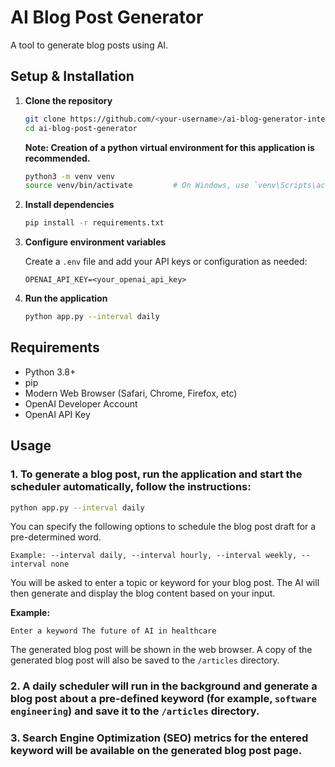 # AI Blog Post Generator

A tool to generate blog posts using AI.

## Setup & Installation

1. **Clone the repository**
    ```bash
    git clone https://github.com/<your-username>/ai-blog-generator-interview-RohinVaidya.git
    cd ai-blog-post-generator
    ```

    **Note: Creation of a python virtual environment for this application is recommended.**
    ```bash
    python3 -m venv venv
    source venv/bin/activate         # On Windows, use `venv\Scripts\activate`
    ```


2. **Install dependencies**
    ```bash
    pip install -r requirements.txt
    ```

3. **Configure environment variables**

    Create a `.env` file and add your API keys or configuration as needed:
    ```
    OPENAI_API_KEY=<your_openai_api_key>
    ```

4. **Run the application**
    ```bash
    python app.py --interval daily
    ```

## Requirements

- Python 3.8+
- pip
- Modern Web Browser (Safari, Chrome, Firefox, etc)
- OpenAI Developer Account
- OpenAI API Key

## Usage

### 1. To generate a blog post, run the application and start the scheduler automatically, follow the instructions:

```bash
python app.py --interval daily
```
You can specify the following options to schedule the blog post draft for a pre-determined word.

```
Example: --interval daily, --interval hourly, --interval weekly, --interval none
```

You will be asked to enter a topic or keyword for your blog post. The AI will then generate and display the blog content based on your input.

**Example:**
```
Enter a keyword The future of AI in healthcare
```

The generated blog post will be shown in the web browser. A copy of the generated blog post will also be saved to the `/articles` directory.

### 2. A daily scheduler will run in the background and generate a blog post about a pre-defined keyword (for example, `software engineering`) and save it to the `/articles` directory.

### 3. Search Engine Optimization (SEO) metrics for the entered keyword will be available on the generated blog post page.